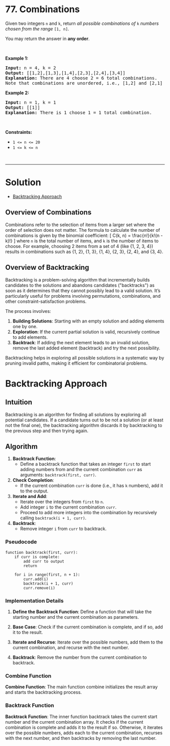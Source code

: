 # 77. Combinations

<p>Given two integers <code>n</code> and <code>k</code>, return <em>all possible combinations of</em> <code>k</code> <em>numbers chosen from the range</em> <code>[1, n]</code>.</p>

<p>You may return the answer in <strong>any order</strong>.</p>

<p>&nbsp;</p>
<p><strong class="example">Example 1:</strong></p>

<pre><strong>Input:</strong> n = 4, k = 2
<strong>Output:</strong> [[1,2],[1,3],[1,4],[2,3],[2,4],[3,4]]
<strong>Explanation:</strong> There are 4 choose 2 = 6 total combinations.
Note that combinations are unordered, i.e., [1,2] and [2,1] are considered to be the same combination.
</pre>

<p><strong class="example">Example 2:</strong></p>

<pre><strong>Input:</strong> n = 1, k = 1
<strong>Output:</strong> [[1]]
<strong>Explanation:</strong> There is 1 choose 1 = 1 total combination.
</pre>

<p>&nbsp;</p>
<p><strong>Constraints:</strong></p>

<ul>
	<li><code>1 &lt;= n &lt;= 20</code></li>
	<li><code>1 &lt;= k &lt;= n</code></li>
</ul>

<br>

---

# Solution
- [Backtracking Approach](#backtracking-approach)

## Overview of Combinations

Combinations refer to the selection of items from a larger set where the order of selection does not matter. The formula to calculate the number of combinations is given by the binomial coefficient:
\[ C(k, n) = \frac{n!}{k!(n - k)!} \]
where `n` is the total number of items, and `k` is the number of items to choose. For example, choosing 2 items from a set of 4 (like {1, 2, 3, 4}) results in combinations such as {1, 2}, {1, 3}, {1, 4}, {2, 3}, {2, 4}, and {3, 4}.

## Overview of Backtracking

Backtracking is a problem-solving algorithm that incrementally builds candidates to the solutions and abandons candidates ("backtracks") as soon as it determines that they cannot possibly lead to a valid solution. It’s particularly useful for problems involving permutations, combinations, and other constraint-satisfaction problems.

The process involves:
1. **Building Solutions**: Starting with an empty solution and adding elements one by one.
2. **Exploration**: If the current partial solution is valid, recursively continue to add elements.
3. **Backtrack**: If adding the next element leads to an invalid solution, remove the last added element (backtrack) and try the next possibility.

Backtracking helps in exploring all possible solutions in a systematic way by pruning invalid paths, making it efficient for combinatorial problems.

# Backtracking Approach

## **Intuition**

Backtracking is an algorithm for finding all solutions by exploring all potential candidates. If a candidate turns out to be not a solution (or at least not the final one), the backtracking algorithm discards it by backtracking to the previous step and then trying again.

## **Algorithm**

1. **Backtrack Function**: 
   - Define a backtrack function that takes an integer `first` to start adding numbers from and the current combination `curr` as arguments: `backtrack(first, curr)`.
2. **Check Completion**: 
   - If the current combination `curr` is done (i.e., it has `k` numbers), add it to the output.
3. **Iterate and Add**:
   - Iterate over the integers from `first` to `n`.
   - Add integer `i` to the current combination `curr`.
   - Proceed to add more integers into the combination by recursively calling `backtrack(i + 1, curr)`.
4. **Backtrack**:
   - Remove integer `i` from `curr` to backtrack.

### Pseudocode

```plaintext
function backtrack(first, curr):
    if curr is complete:
        add curr to output
        return

    for i in range(first, n + 1):
        curr.add(i)
        backtrack(i + 1, curr)
        curr.remove(i)
```

### Implementation Details

1. **Define the Backtrack Function**: Define a function that will take the starting number and the current combination as parameters.

2. **Base Case**: Check if the current combination is complete, and if so, add it to the result.

3. **Iterate and Recurse**: Iterate over the possible numbers, add them to the current combination, and recurse with the next number.

4. **Backtrack**: Remove the number from the current combination to backtrack.

### Combine Function

**Combine Function**: The main function combine initializes the result array and starts the backtracking process.

### Backtrack Function

**Backtrack Function**: The inner function backtrack takes the current start number and the current combination array. It checks if the current combination is complete and adds it to the result if so. Otherwise, it iterates over the possible numbers, adds each to the current combination, recurses with the next number, and then backtracks by removing the last number.

